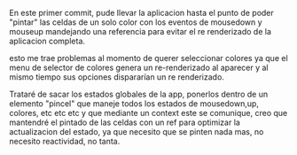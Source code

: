 En este primer commit, pude llevar la aplicacion hasta el punto de poder "pintar" las celdas de un solo color con los eventos de mousedown y mouseup mandejando una referencia para evitar el re renderizado de la aplicacion completa. 

esto me trae problemas al momento de querer seleccionar colores ya que el menu de selector de colores genera un re-renderizado al aparecer y al mismo tiempo sus opciones dispararían un re renderizado. 

Trataré de sacar los estados globales de la app, ponerlos dentro de un elemento "pincel" que maneje todos los estados de mousedown,up, colores, etc etc etc y que mediante un context este se comunique, creo que mantendré el pintado de las celdas con un ref para optimizar la actualizacion del estado, ya que necesito que se pinten nada mas, no necesito reactividad, no tanta. 
